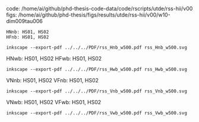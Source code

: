 
code: /home/ai/github/phd-thesis-code-data/code/rscripts/utde/rss-hii/v00 
figs: /home/ai/github/phd-thesis/figs/results/utde/rss-hii/v00/w10-dim009tau006 




```
HNnb: HS01, HS02
HFnb: HS01, HS02
```

```
inkscape --export-pdf ../../../PDF/rss_Hnb_w500.pdf rss_Hnb_w500.svg
```


HNwb: HS01, HS02
HFwb: HS01, HS02


```
inkscape --export-pdf ../../../PDF/rss_Hwb_w500.pdf rss_Hwb_w500.svg
```




VNnb: HS01, HS02
VFnb: HS01, HS02

```
inkscape --export-pdf ../../../PDF/rss_Vnb_w500.pdf rss_Vnb_w500.svg
```





VNwb: HS01, HS02
VFwb: HS01, HS02


```
inkscape --export-pdf ../../../PDF/rss_Vwb_w500.pdf rss_Vwb_w500.svg
```





